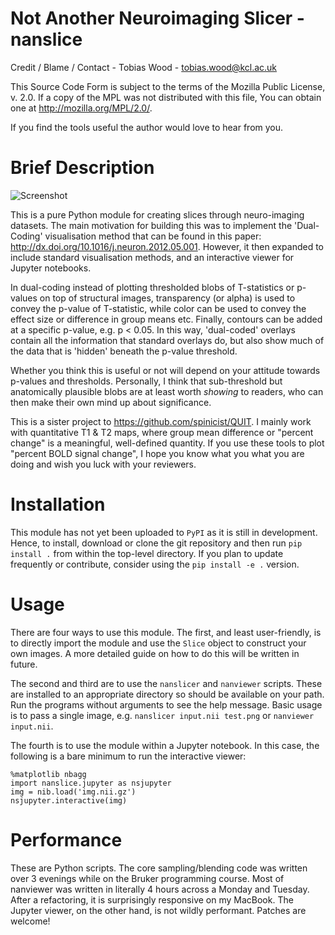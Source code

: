 # Not Another Neuroimaging Slicer - nanslice #

Credit / Blame / Contact - Tobias Wood - tobias.wood@kcl.ac.uk

This Source Code Form is subject to the terms of the Mozilla Public
License, v. 2.0. If a copy of the MPL was not distributed with this
file, You can obtain one at http://mozilla.org/MPL/2.0/.
 
If you find the tools useful the author would love to hear from you.

# Brief Description #

![Screenshot](screenshot.png)

This is a pure Python module for creating slices through neuro-imaging datasets.
The main motivation for building this was to implement the 'Dual-Coding'
visualisation method that can be found in this paper: 
http://dx.doi.org/10.1016/j.neuron.2012.05.001. However, it then expanded to
include standard visualisation methods, and an interactive viewer for Jupyter
notebooks.

In dual-coding instead of plotting thresholded blobs of T-statistics or p-values
on top of structural images, transparency (or alpha) is used to convey the 
p-value of T-statistic, while color can be used to convey the effect size or
difference in group means etc. Finally, contours can be added at a specific
p-value, e.g. p < 0.05. In this way, 'dual-coded' overlays contain all the
information that standard overlays do, but also show much of the data that is
'hidden' beneath the p-value threshold.

Whether you think this is useful or not will depend on your attitude towards
p-values and thresholds. Personally, I think that sub-threshold but
anatomically plausible blobs are at least worth *showing* to readers, who can
then make their own mind up about significance.

This is a sister project to https://github.com/spinicist/QUIT. I mainly work
with quantitative T1 & T2 maps, where group mean difference or "percent change"
is a meaningful, well-defined quantity. If you use these tools to plot "percent
BOLD signal change", I hope you know what you what you are doing and wish you
luck with your reviewers.

# Installation #

This module has not yet been uploaded to `PyPI` as it is still in development.
Hence, to install, download or clone the git repository and then run
`pip install .` from within the top-level directory. If you plan to update
frequently or contribute, consider using the `pip install -e .` version.

# Usage #

There are four ways to use this module. The first, and least user-friendly, is
to directly import the module and use the `Slice` object to construct your own
images. A more detailed guide on how to do this will be written in future.

The second and third are to use the `nanslicer` and `nanviewer` scripts. These
are installed to an appropriate directory so should be available on your path.
Run the programs without arguments to see the help message. Basic usage is to
pass a single image, e.g. `nanslicer input.nii test.png` or
`nanviewer input.nii`.

The fourth is to use the module within a Jupyter notebook. In this case, the
following is a bare minimum to run the interactive viewer:

```
%matplotlib nbagg
import nanslice.jupyter as nsjupyter
img = nib.load('img.nii.gz')
nsjupyter.interactive(img)
```

# Performance #

These are Python scripts. The core sampling/blending code was written over 3
evenings while on the Bruker programming course. Most of nanviewer was written
in literally 4 hours across a Monday and Tuesday. After a refactoring, it is
surprisingly responsive on my MacBook. The Jupyter viewer, on the other hand,
is not wildly performant. Patches are welcome!